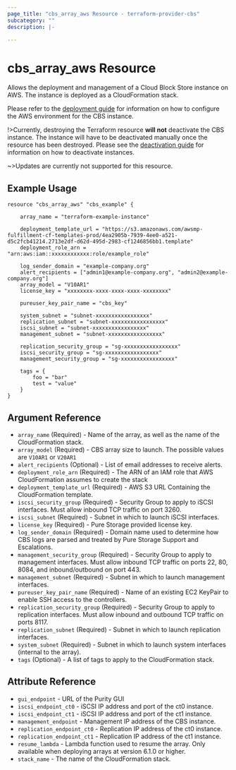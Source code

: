 ```yaml
---
page_title: "cbs_array_aws Resource - terraform-provider-cbs"
subcategory: ""
description: |-

---
```


# cbs_array_aws Resource

Allows the deployment and management of a Cloud Block Store instance on AWS. The instance is deployed as a CloudFormation stack.

Please refer to the [deployment guide](https://support.purestorage.com/FlashArray/PurityFA/Cloud_Block_Store/Cloud_Block_Store_Deployment_and_Configuration_Guide_for_AWS) for information on how to configure the AWS environment for the CBS instance.

!>Currently, destroying the Terraform resource **will not** deactivate the CBS instance. The instance
will have to be deactivated manually once the resource has been destroyed. Please see the [deactivation guide](https://support.purestorage.com/FlashArray/PurityFA/Cloud_Block_Store/Cloud_Block_Store_Manual_Deactivation_Workflow)
for information on how to deactivate instances.

~>Updates are currently not supported for this resource.

## Example Usage

```hcl
resource "cbs_array_aws" "cbs_example" {

    array_name = "terraform-example-instance"

    deployment_template_url = "https://s3.amazonaws.com/awsmp-fulfillment-cf-templates-prod/4ea2905b-7939-4ee0-a521-d5c2fcb41214.2713e2df-d62d-495d-2983-cf1246856bb1.template"
    deployment_role_arn = "arn:aws:iam::xxxxxxxxxxxx:role/example_role"

    log_sender_domain = "example-company.org"
    alert_recipients = ["admin1@example-company.org", "admin2@example-company.org"]
    array_model = "V10AR1"
    license_key = "xxxxxxxx-xxxx-xxxx-xxxx-xxxxxxxx"

    pureuser_key_pair_name = "cbs_key"

    system_subnet = "subnet-xxxxxxxxxxxxxxxxx"
    replication_subnet = "subnet-xxxxxxxxxxxxxxxxx"
    iscsi_subnet = "subnet-xxxxxxxxxxxxxxxxx"
    management_subnet = "subnet-xxxxxxxxxxxxxxxxx"

    replication_security_group = "sg-xxxxxxxxxxxxxxxxx"
    iscsi_security_group = "sg-xxxxxxxxxxxxxxxxx"
    management_security_group = "sg-xxxxxxxxxxxxxxxxx"

    tags = {
        foo = "bar"
        test = "value"
    }
}
```

## Argument Reference

- `array_name` (Required) - Name of the array, as well as the name of the CloudFormation stack.
- `array_model` (Required) - CBS array size to launch. The possible values are `V10AR1` or `V20AR1`
- `alert_recipients` (Optional) - List of email addresses to receive alerts.
- `deployment_role_arn` (Required) - The ARN of an IAM role that AWS CloudFormation assumes to create the stack
- `deployment_template_url` (Required) -  AWS S3 URL Containing the CloudFormation template.
- `iscsi_security_group` (Required) - Security Group to apply to iSCSI interfaces. Must allow inbound TCP traffic on port 3260.
- `iscsi_subnet` (Required) - Subnet in which to launch iSCSI interfaces.
- `license_key` (Required) - Pure Storage provided license key.
- `log_sender_domain` (Required) - Domain name used to determine how CBS logs are parsed and treated by Pure Storage Support and Escalations.
- `management_security_group` (Required) - Security Group to apply to management interfaces. Must allow inbound TCP traffic on ports 22, 80, 8084, and inbound/outbound on port 443.
- `management_subnet` (Required) - Subnet in which to launch management interfaces.
- `pureuser_key_pair_name` (Required) - Name of an existing EC2 KeyPair to enable SSH access to the controllers.
- `replication_security_group` (Required) - Security Group to apply to replication interfaces. Must allow inbound and outbound TCP traffic on ports 8117.
- `replication_subnet` (Required) - Subnet in which to launch replication interfaces.
- `system_subnet` (Required) - Subnet in which to launch system interfaces (internal to the array).
- `tags` (Optional) - A list of tags to apply to the CloudFormation stack.

## Attribute Reference

- `gui_endpoint` - URL of the Purity GUI
- `iscsi_endpoint_ct0` - iSCSI IP address and port of the ct0 instance.
- `iscsi_endpoint_ct1` - iSCSI IP address and port of the ct1 instance.
- `management_endpoint` - Management IP address of the CBS instance.
- `replication_endpoint_ct0` - Replication IP address of the ct0 instance.
- `replication_endpoint_ct1` - Replication IP address of the ct1 instance.
- `resume_lambda` - Lambda function used to resume the array. Only available when deploying arrays
at version 6.1.0 or higher.
- `stack_name` - The name of the CloudFormation stack.



